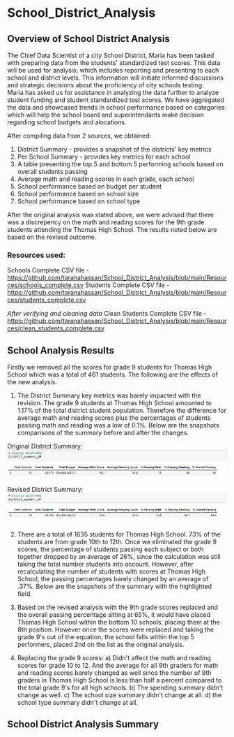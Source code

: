 # School_District_Analysis

## Overview of School District Analysis

The Chief Data Scientist of a city School District, Maria has been tasked with preparing data from the students' standardized test scores.  This data will be used for analysis; which includes reporting and presenting to each school and district levels.  This information will initiate informed discussions and strategic decisions about the proficiency of city schools testing.  
Maria has asked us for assistance in analyzing the data further to analyze student funding and student standardized test scores.  We have aggregated the data and showcased trends in school performance based on categories which will help the school board and superintendants make decision regarding school budgets and alocations.

After compiling data from 2 sources, we obtained:
  
  1.  District Summary - provides a snapshot of the districts' key metrics
  2.  Per School Summary - provides key metrics for each school
  3.  A table presenting the top 5 and bottom 5 performing schools based on overall students passing
  4.  Average math and reading scores in each grade, each school
  5.  School performance based on budget per student
  6.  School performance based on school size
  7.  School performance based on school type

After the original analysis was stated above, we were advised that there was a discrepency on the math and reading scores for the 9th grade students attending the Thomas High School.  The results noted below are based on the revised outcome.

### Resources used:
Schools Complete CSV file - https://github.com/taranahassan/School_District_Analysis/blob/main/Resources/schools_complete.csv
Students Complete CSV file - https://github.com/taranahassan/School_District_Analysis/blob/main/Resources/students_complete.csv

*After verifying and cleaning data* Clean Students Complete CSV file - https://github.com/taranahassan/School_District_Analysis/blob/main/Resources/clean_students_complete.csv


## School Analysis Results
Firstly we removed all the scores for grade 9 students for Thomas High School which was a total of 461 students.  The following are the effects of the new analysis.
  
  1.  The District Summary key metrics was barely impacted with the revision.  The grade 9 students at Thomas High School amounted to 1.17% of the total district student        population.  Therefore the difference for average math and reading scores plus the percentages of students passing math and reading was a low of 0.1%.  Below are the snapshots comparisons of the summary before and after the changes.

Original District Summary:
![Original_District_summary](https://github.com/taranahassan/School_District_Analysis/blob/main/Screenshot_examples/Original_District_summary.png?raw=true)

Revised District Summary:
![Revised_District_summary](https://github.com/taranahassan/School_District_Analysis/blob/main/Screenshot_examples/Revised_District_summary.png?raw=true)
  
  2.  There are a total of 1635 students for Thomas High School.  73% of the students are from grade 10th to 12th.  Once we eliminated the grade 9 scores, the percentage of students passing each subject or both together dropped by an average of 26%, since the calculation was still taking the total number students into account.  However, after recalculating the number of students with scores at Thomas High School, the passing percentages barely changed by an average of .37%.  Below are the snapshots of the summary with the highlighted field.
  
  3.  Based on the revised analysis with the 9th grade scores replaced and the overall passing percentage sitting at 65%, it would have placed Thomas High School within the bottom 10 schools, placing them at the 8th position.  However once the scores were replaced and taking the grade 9's out of the equation, the school falls within the top 5 performers, placed 2nd on the list as the original analysis.  
  
  4.  Replacing the grade 9 scores:
    a)  Didn't affect the math and reading scores for grade 10 to 12.  And the average for all 9th graders for math and reading scores barely changed as well since the number of 9th graders in Thomas High School is less than half a percent compared to the total grade 9's for all high schools.
    b)  The spending summary didn't change as well.
    c)  The school size summary didn't change at all.
    d)  the school type summary didn't change at all.


## School District Analysis Summary

